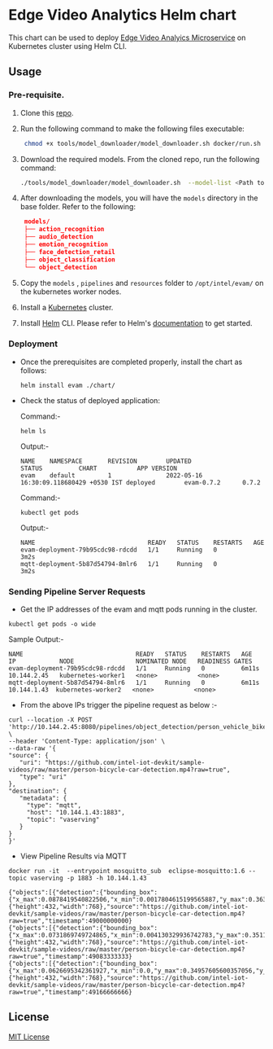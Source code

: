 # Edge Video Analytics Helm chart 

This chart can be used to deploy [Edge Video Analyics Microservice](https://www.intel.com/content/www/us/en/developer/articles/technical/video-analytics-service.html) on Kubernetes cluster using Helm CLI.

## Usage

### Pre-requisite.

1. Clone this [repo](https://github.com/intel/edge-video-analytics-microservice).
2. Run the following command to make the following files executable:

   ```sh
    chmod +x tools/model_downloader/model_downloader.sh docker/run.sh
   ```

3. Download the required models. From the cloned repo, run the following command:

   ```sh
   ./tools/model_downloader/model_downloader.sh  --model-list <Path to model-list.yml>
   ```

4. After downloading the models, you will have the `models` directory in the base folder. Refer to the following:

   ```json
    models/
    ├── action_recognition
    ├── audio_detection
    ├── emotion_recognition
    ├── face_detection_retail
    ├── object_classification
    └── object_detection
   ```
5. Copy the `models` , `pipelines` and `resources` folder to `/opt/intel/evam/` on the kubernetes worker nodes.

6. Install a [Kubernetes](https://kubernetes.io/docs/setup/production-environment/tools/kubeadm/create-cluster-kubeadm/) cluster. 
                          
7. Install [Helm](https://helm.sh) CLI. Please refer to Helm's [documentation](https://helm.sh/docs/) to get started.

### Deployment

- Once the prerequisites are completed properly, install the chart as follows:

   ```console
   helm install evam ./chart/
   ```
- Check the status of deployed application:

   Command:-

   ```console
   helm ls
   ```

   Output:-

   ```console
   NAME    NAMESPACE       REVISION        UPDATED                                 STATUS          CHART           APP VERSION
   evam    default         1               2022-05-16 16:30:09.118680429 +0530 IST deployed        evam-0.7.2      0.7.2   
   ```
   Command:- 

   ```console
   kubectl get pods  
   ```
   Output:-

   ```console
   NAME                               READY   STATUS    RESTARTS   AGE
   evam-deployment-79b95cdc98-rdcdd   1/1     Running   0          3m2s
   mqtt-deployment-5b87d54794-8mlr6   1/1     Running   0          3m2s 
   ```

### Sending Pipeline Server Requests

   - Get the IP addresses of the evam and mqtt pods running in the cluster.

   ```console
   kubectl get pods -o wide 
   ```

   Sample Output:- 

   ```console
   NAME                               READY   STATUS    RESTARTS   AGE     IP            NODE                 NOMINATED NODE   READINESS GATES
   evam-deployment-79b95cdc98-rdcdd   1/1     Running   0          6m11s   10.144.2.45   kubernetes-worker1   <none>           <none>
   mqtt-deployment-5b87d54794-8mlr6   1/1     Running   0          6m11s   10.144.1.43  kubernetes-worker2   <none>           <none>

   ```
   - From the above IPs trigger the pipeline request as below :- 

   ```console
   curl --location -X POST 'http://10.144.2.45:8080/pipelines/object_detection/person_vehicle_bike' \
--header 'Content-Type: application/json' \
--data-raw '{
  "source": {
      "uri": "https://github.com/intel-iot-devkit/sample-videos/raw/master/person-bicycle-car-detection.mp4?raw=true",
      "type": "uri"
  },
  "destination": {
      "metadata": {
        "type": "mqtt",
        "host": "10.144.1.43:1883",
        "topic": "vaserving"
      }
  }
}'
   ```

   - View Pipeline Results via MQTT

   ```console
   docker run -it  --entrypoint mosquitto_sub  eclipse-mosquitto:1.6 --topic vaserving -p 1883 -h 10.144.1.43
   ```


   ```console
{"objects":[{"detection":{"bounding_box":{"x_max":0.0878419540822506,"x_min":0.0017804615199565887,"y_max":0.3632156252861023,"y_min":0.12948647141456604},"confidence":0.6258460283279419,"label":"vehicle","label_id":2},"h":101,"roi_type":"vehicle","w":66,"x":1,"y":56}],"resolution":{"height":432,"width":768},"source":"https://github.com/intel-iot-devkit/sample-videos/raw/master/person-bicycle-car-detection.mp4?raw=true","timestamp":49000000000}
{"objects":[{"detection":{"bounding_box":{"x_max":0.0731869749724865,"x_min":0.004130329936742783,"y_max":0.35117650032043457,"y_min":0.14347273111343384},"confidence":0.6314214468002319,"label":"vehicle","label_id":2},"h":90,"roi_type":"vehicle","w":53,"x":3,"y":62}],"resolution":{"height":432,"width":768},"source":"https://github.com/intel-iot-devkit/sample-videos/raw/master/person-bicycle-car-detection.mp4?raw=true","timestamp":49083333333}
{"objects":[{"detection":{"bounding_box":{"x_max":0.0626695342361927,"x_min":0.0,"y_max":0.34957605600357056,"y_min":0.14383465051651},"confidence":0.6896529197692871,"label":"vehicle","label_id":2},"h":89,"roi_type":"vehicle","w":48,"x":0,"y":62}],"resolution":{"height":432,"width":768},"source":"https://github.com/intel-iot-devkit/sample-videos/raw/master/person-bicycle-car-detection.mp4?raw=true","timestamp":49166666666}
   ```

## License

[MIT License](../LICENSE)

